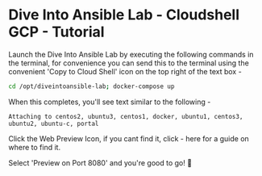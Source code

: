 # Dive Into Ansible Lab - Cloudshell GCP - Tutorial

Launch the Dive Into Ansible Lab by executing the following commands in the terminal, for convenience you can send this to the terminal using the convenient 'Copy to Cloud Shell' icon on the top right of the text box -

```bash
cd /opt/diveintoansible-lab; docker-compose up
```

When this completes, you'll see text similar to the following -

```
Attaching to centos2, ubuntu3, centos1, docker, ubuntu1, centos3, ubuntu2, ubuntu-c, portal
```

Click the Web Preview Icon, if you cant find it, click - <walkthrough-web-preview-icon>here</walkthrough-web-preview-icon> for a guide on where to find it.  

Select 'Preview on Port 8080' and you're good to go! 🚀
